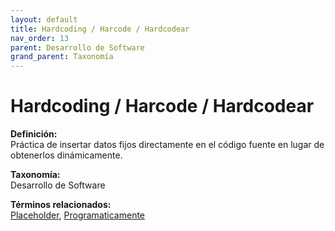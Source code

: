 ```yaml
---
layout: default
title: Hardcoding / Harcode / Hardcodear
nav_order: 13
parent: Desarrollo de Software
grand_parent: Taxonomía
---
```


# Hardcoding / Harcode / Hardcodear

**Definición:**  
Práctica de insertar datos fijos directamente en el código fuente en lugar de obtenerlos dinámicamente.

**Taxonomía:**  
Desarrollo de Software

**Términos relacionados:**  
[Placeholder](https://maleniski.github.io/diccionario-angl-tec-mx/docs/taxonomia/desarrollo--de--software/placeholder.html), [Programaticamente](https://maleniski.github.io/diccionario-angl-tec-mx/docs/taxonomia/desarrollo--de--software/programaticamente.html)
